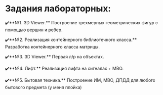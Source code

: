 # Задания лабораторных:

✔️**№1. 3D Viewer.** Построение трехмерных геометрических фигур с помощью вершин и ребер.

✔️**№2. Реализация контейнерного библиотечного класса.** Разработка контейнерного класса матрицы.

✔️**№3. 3D Viewer.** Первая л/р на объектах. 

✔️**№4. Лифт.** Реализация лифта на сигналах + МВО.

✔️**№5. Бытовая техника.** Построение ИМ, МВО, ДПДД для любого бытового предмета (у меня плойка)

